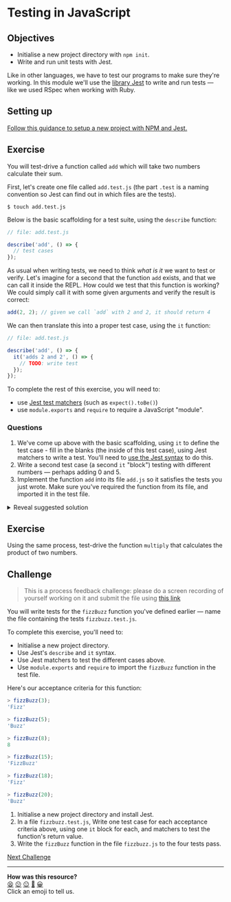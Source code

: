 # Testing in JavaScript

## Objectives

 * Initialise a new project directory with `npm init`.
 * Write and run unit tests with Jest. 

Like in other languages, we have to test our programs to make sure they're working. In
this module we'll use the [library Jest](https://jestjs.io/) to write and run tests — like
we used RSpec when working with Ruby.

## Setting up

[Follow this guidance to setup a new project with NPM and
Jest.](../pills/setting_up_project.md)

## Exercise

You will test-drive a function called `add` which will take two numbers calculate their
sum.

First, let's create one file called `add.test.js` (the part `.test` is a naming convention
so Jest can find out in which files are the tests).

```
$ touch add.test.js
```

Below is the basic scaffolding for a test suite, using the `describe` function:

```javascript
// file: add.test.js

describe('add', () => {
  // test cases
});
```

As usual when writing tests, we need to think *what is it* we want to test or verify.
Let's imagine for a second that the function `add` exists, and that we can call it inside
the REPL. How could we test that this function is working? We could simply call it with
some given arguments and verify the result is correct:

```javascript
add(2, 2); // given we call `add` with 2 and 2, it should return 4
```

We can then translate this into a proper test case, using the `it` function:

```javascript
// file: add.test.js

describe('add', () => {
  it('adds 2 and 2', () => {
    // TODO: write test
  });
});
```

To complete the rest of this exercise, you will need to:
  * use [Jest test matchers](https://jestjs.io/docs/using-matchers) (such as
    `expect().toBe()`)
  * use `module.exports` and `require` to require a JavaScript "module".

### Questions

1. We've come up above with the basic scaffolding, using `it` to define the test case -
   fill in the blanks (the inside of this test case), using Jest matchers to write a test.
   You'll need to [use the Jest syntax](https://jestjs.io/docs/expect#tobevalue) to do
   this.
2. Write a second test case (a second `it` "block") testing with different numbers —
   perhaps adding 0 and 5.
3. Implement the function `add` into its file `add.js` so it satisfies the tests you just
   wrote. Make sure you've required the function from its file, and imported it in the
   test file.

<details>
<summary>Reveal suggested solution</summary>

1. Contents of `add.js`:
```javascript
const add = (a, b) => {
  return a + b;
}

module.exports = add;
```

2. Contents of `add.test.js`:
```javascript
const add = require('./add');

describe('add', () => {
  it('adds 2 and 2', () => {
    expect(add(2, 2)).toBe(4);
  });
});
```
</details>

## Exercise

Using the same process, test-drive the function `multiply` that calculates the product of
two numbers.

## Challenge

> This is a process feedback challenge: please do a screen recording of yourself working on it and submit the file using [this link](https://airtable.com/shrNFgNkPWr3d63Db?prefill_Item=jsfun_2)

You will write tests for the `fizzBuzz` function you've defined earlier — name the file
containing the tests `fizzbuzz.test.js`.

To complete this exercise, you'll need to: 
  * Initialise a new project directory.
  * Use Jest's `describe` and `it` syntax.
  * Use Jest matchers to test the different cases above.
  * Use `module.exports` and `require` to import the `fizzBuzz` function in the test file.

Here's our acceptance criteria for this function:

```js
> fizzBuzz(3); 
'Fizz'

> fizzBuzz(5);
'Buzz'

> fizzBuzz(8);
8

> fizzBuzz(15);
'FizzBuzz'

> fizzBuzz(18);
'Fizz'

> fizzBuzz(20);
'Buzz'
```

1. Initialise a new project directory and install Jest.
2. In a file `fizzbuzz.test.js`, Write one test case for each acceptance criteria above,
   using one `it` block for each, and matchers to test the function's return value.
3. Write the `fizzBuzz` function in the file `fizzbuzz.js` to the four tests pass.


[Next Challenge](02_search_function.md)

<!-- BEGIN GENERATED SECTION DO NOT EDIT -->

---

**How was this resource?**  
[😫](https://airtable.com/shrUJ3t7KLMqVRFKR?prefill_Repository=makersacademy%2Fjavascript-fundamentals&prefill_File=challenges%2F01_testing.md&prefill_Sentiment=😫) [😕](https://airtable.com/shrUJ3t7KLMqVRFKR?prefill_Repository=makersacademy%2Fjavascript-fundamentals&prefill_File=challenges%2F01_testing.md&prefill_Sentiment=😕) [😐](https://airtable.com/shrUJ3t7KLMqVRFKR?prefill_Repository=makersacademy%2Fjavascript-fundamentals&prefill_File=challenges%2F01_testing.md&prefill_Sentiment=😐) [🙂](https://airtable.com/shrUJ3t7KLMqVRFKR?prefill_Repository=makersacademy%2Fjavascript-fundamentals&prefill_File=challenges%2F01_testing.md&prefill_Sentiment=🙂) [😀](https://airtable.com/shrUJ3t7KLMqVRFKR?prefill_Repository=makersacademy%2Fjavascript-fundamentals&prefill_File=challenges%2F01_testing.md&prefill_Sentiment=😀)  
Click an emoji to tell us.

<!-- END GENERATED SECTION DO NOT EDIT -->
